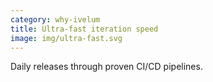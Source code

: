 ```yaml
---
category: why-ivelum
title: Ultra-fast iteration speed
image: img/ultra-fast.svg
---
```


Daily releases through proven CI/CD pipelines.
